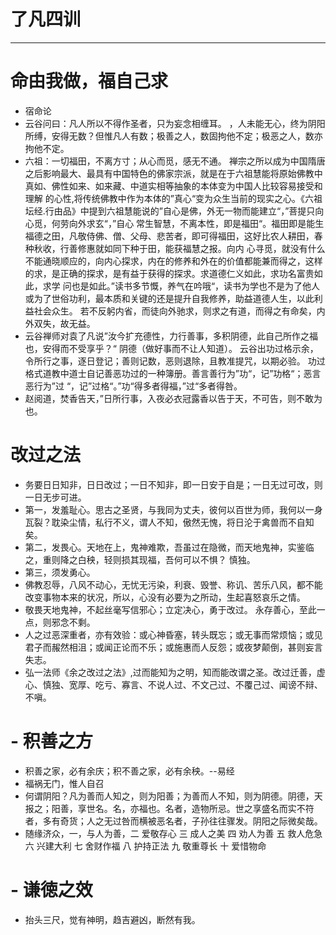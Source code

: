 # **了凡四训**
------------

#  命由我做，福自己求
  -  宿命论
  -  云谷问曰：凡人所以不得作圣者，只为妄念相缠耳。 ，人未能无心，终为阴阳所缚，安得无数？但惟凡人有数；极善之人，数固拘他不定；极恶之人，数亦拘他不定。
  -  六祖：一切福田，不离方寸；从心而觅，感无不通。
	禅宗之所以成为中国隋唐之后影响最大、最具有中国特色的佛家宗派，就是在于六祖慧能将原始佛教中真如、佛性如来、如来藏、中道实相等抽象的本体变为中国人比较容易接受和理解
	的心性,将传统佛教中作为本体的”真心“变为众生当前的现实之心。《六祖坛经.行由品》中提到六祖慧能说的”自心是佛，外无一物而能建立“，”菩提只向心觅，何劳向外求玄“，”自心
	常生智慧，不离本性，即是福田“。福田即是能生福德之田，凡敬侍佛、僧、父母、悲苦者，即可得福田，这好比农人耕田，春种秋收，行善修惠就如同下种于田，能获福慧之报。向内
	心寻觅，就没有什么不能通晓顺应的，向内心探求，内在的修养和外在的价值都能兼而得之，这样的求，是正确的探求，是有益于获得的探求。求道德仁义如此，求功名富贵如此，求学
	问也是如此。”读书多节慨，养气在吟哦“，读书为学也不是为了他人或为了世俗功利，最本质和关键的还是提升自我修养，助益道德人生，以此利益社会众生。
	若不反躬内省，而徒向外驰求，则求之有道，而得之有命矣，内外双失，故无益。
   -  云谷禅师对袁了凡说”汝今扩充德性，力行善事，多积阴德，此自己所作之福也，安得而不受享乎？“   阴德（做好事而不让人知道）。
	云谷出功过格示余，令所行之事，逐日登记；善则记数，恶则退除，且教准提咒，以期必验。 功过格式道教中道士自记善恶功过的一种簿册。善言善行为”功“，记”功格“；恶言恶行为”过
	“，记”过格“。”功“得多者得福，”过“多者得咎。
   -  赵阅道，焚香告天，”日所行事，入夜必衣冠露香以告于天，不可告，则不敢为也。 
#  改过之法
   - 务要日日知非，日日改过；一日不知非，即一日安于自是；一日无过可改，则一日无步可进。
   - 第一，发羞耻心。思古之圣贤，与我同为丈夫，彼何以百世为师，我何以一身瓦裂？耽染尘情，私行不义，谓人不知，傲然无愧，将日沦于禽兽而不自知矣。
   - 第二，发畏心。天地在上，鬼神难欺，吾虽过在隐微，而天地鬼神，实鉴临之，重则降之白秧，轻则损其现福，吾何可以不惧？ 慎独。
   - 第三，须发勇心。
   - 佛教忍辱，八风不动心，无忧无污染，利衰、毁誉、称讥、苦乐八风，都不能改变事物本来的状况，所以，心没有必要为之所动，生起喜怒哀乐之情。
   - 敬畏天地鬼神，不起丝毫写信邪心；立定决心，勇于改过。 永存善心，至此一点，则邪念不剩。
   - 人之过恶深重者，亦有效验：或心神昏塞，转头既忘；或无事而常烦恼；或见君子而赧然相沮；或闻正论而不乐；或施惠而人反怨；或夜梦颠倒，甚则妄言失志。
   - 弘一法师《余之改过之法》,过而能知为之明，知而能改谓之圣。改过迁善，虚心、慎独、宽厚、吃亏、寡言、不说人过、不文己过、不覆己过、闻谤不辩、不嗔。

#  - 积善之方
 - 积善之家，必有余庆；积不善之家，必有余秧。--易经
 - 福祸无门，惟人自召
 - 何谓阴阳？凡为善而人知之，则为阳善；为善而人不知，则为阴德。阴德，天报之；阳善，享世名。名，亦福也。名者，造物所忌。世之享盛名而实不符者，多有奇货；人之无过咎而横被恶名者，子孙往往骤发。阴阳之际微矣哉。
 -  随缘济众，一，与人为善，二 爱敬存心 三 成人之美 四 劝人为善 五 救人危急 六 兴建大利 七 舍财作福 八 护持正法 九 敬重尊长 十 爱惜物命

#  - 谦徳之效
 - 抬头三尺，觉有神明，趋吉避凶，断然有我。
